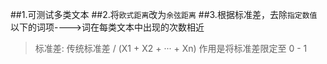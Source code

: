 ##1.可测试多类文本
##2.将`欧式距离`改为`余弦距离`
##3.根据标准差，去除`指定数值`以下的词项---->词在每类文本中出现的次数相近
>标准差: 传统标准差 / (X1 + X2 + ··· + Xn)
>作用是将标准差限定至 0 - 1
